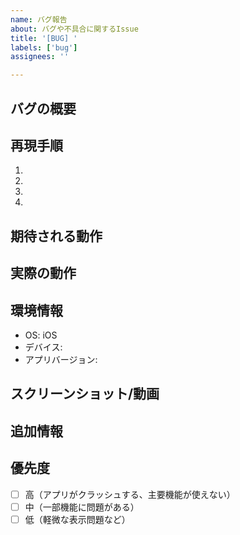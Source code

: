 ```yaml
---
name: バグ報告
about: バグや不具合に関するIssue
title: '[BUG] '
labels: ['bug']
assignees: ''

---
```


## バグの概要
<!-- バグの概要を簡潔に記載 -->

## 再現手順
<!-- バグを再現するための手順を記載 -->
1. 
2. 
3. 
4. 

## 期待される動作
<!-- 本来期待される正しい動作を記載 -->

## 実際の動作
<!-- 実際に発生している問題のある動作を記載 -->

## 環境情報
- OS: iOS 
- デバイス: 
- アプリバージョン: 

## スクリーンショット/動画
<!-- 可能であればスクリーンショットや動画を添付 -->

## 追加情報
<!-- その他の関連情報があれば記載 -->

## 優先度
- [ ] 高（アプリがクラッシュする、主要機能が使えない）
- [ ] 中（一部機能に問題がある）
- [ ] 低（軽微な表示問題など）